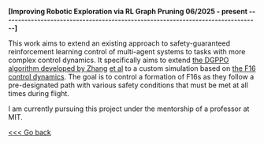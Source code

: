 **[Improving Robotic Exploration via RL Graph Pruning             06/2025 - present
--------------------------------------------------------------------------------]**

This work aims to extend an existing approach to safety-guaranteed reinforcement
learning control of multi-agent systems to tasks with more complex control
dynamics. It specifically aims to extend [the DGPPO algorithm developed by Zhang](https://mit-realm.github.io/dgppo/)
[et al](https://mit-realm.github.io/dgppo/) to a custom simulation based on [the F16 control dynamics](https://github.com/MIT-REALM/jax-f16). The goal is to
control a formation of F16s as they follow a pre-designated path with various
safety conditions that must be met at all times during flight.

I am currently pursuing this project under the mentorship of a professor at MIT.

[<<< Go back](/projects)

